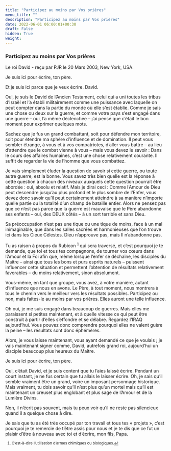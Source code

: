 ```yaml
---
title: "Participez au moins par Vos prières"
menu_title: ""
description: "Participez au moins par Vos prières"
date: 2022-06-01 06:00:01+00:30
draft: False
hidden: True
weight:
---
```

### Participez au moins par Vos prières

Le roi David - reçu par PJR le 20 Mars 2003, New York, USA.

Je suis ici pour écrire, ton père.

Et je suis ici parce que je veux écrire. David.

Oui, je suis le David de l’Ancien Testament, celui qui a uni toutes les tribus d’Israël et l’a établi militairement comme une puissance avec laquelle on peut compter dans la partie du monde où elle s’est établie. Comme je sais une chose ou deux sur la guerre, et comme votre pays s’est engagé dans une guerre – oui, l’a même déclenchée – j’ai pensé que c’était le bon moment pour exprimer quelques mots.

Sachez que je fus un grand combattant, soit pour défendre mon territoire, soit pour étendre ma sphère d’influence et de domination. Il peut vous sembler étrange, à vous et à vos compatriotes, d’aller vous battre – au lieu d’attendre que le combat vienne à vous – mais vous devez le savoir : Dans le cours des affaires humaines, c’est une chose relativement courante. Il suffit de regarder la vie de l’homme que vous combattez.

Je vais simplement éluder la question de savoir si cette guerre, ou toute autre guerre, est la bonne. Vous savez très bien quelle est la réponse à cette question à chacun des niveaux auxquels cette question pourrait être abordée : oui, absolu et relatif. Mais je dirai ceci : Comme l’Amour de Dieu peut descendre jusqu’au plus profond et le plus sombre de l’Enfer, vous devez donc savoir qu’il peut certainement atteindre à sa manière n’importe quelle partie ou la totalité d’un champ de bataille entier. Alors ne pensez pas que ce n’est pas parce que la guerre est mauvaise que le Père abandonne ses enfants – oui, des DEUX côtés – à un sort terrible et sans Dieu.

Sa préoccupation n’est pas une tique ou une tique de moins, face à un mal inimaginable, que dans les salles sacrées et harmonieuses que l’on trouve ici dans les Cieux Célestes. Dieu n’approuve pas, mais Il n’abandonne pas.

Tu as raison à propos du Rubicon <sup id="a1">[1](#f1)</sup> qui sera traversé, et c’est pourquoi je te demande, que toi et tous tes compagnons, de tourner vos cœurs dans l’Amour et la Foi afin que, même lorsque l’enfer se déchaîne, les disciples du Maître – ainsi que tous les bons et purs esprits naturels – puissent influencer cette situation et permettent l’obtention de résultats relativement favorables – du moins relativement, sinon absolument.

Vous-même, en tant que groupe, vous avez, à votre manière, autant d’influence que nous en avons. Le Père, à tout moment, nous montrera à tous le chemin vers le meilleur vers les résultats possibles. Participez ou non, mais faites-le au moins par vos prières. Elles auront une telle influence.

Oh oui, je me suis engagé dans beaucoup de guerres. Mais elles me paraissent si petites maintenant, et à quelle vitesse ce qui peut être construit à partir d’elles s’effondre et se délabre. Regardez l’IRAQ aujourd’hui. Vous pouvez donc comprendre pourquoi elles ne valent guère la peine – les résultats sont donc éphémères.

Alors, je vous laisse maintenant, vous ayant demandé ce que je voulais ; je vais maintenant signer comme, David, autrefois grand roi, aujourd’hui un disciple beaucoup plus heureux du Maître.

Je suis ici pour écrire, ton père.

Oui, c’était David, et je suis content que tu l’aies laissé écrire. Pendant un court instant, je ne fus certain que tu allais le laisser écrire. Oh, je sais qu’il semble vraiment être un grand, voire un imposant personnage historique. Mais vraiment, tu dois savoir qu’il n’est plus qu’un mortel mais qu’il est maintenant un creuset plus englobant et plus sage de l’Amour et de la Lumière Divins.

Non, il n’écrit pas souvent, mais tu peux voir qu’il ne reste pas silencieux quand il a quelque chose à dire.

Je sais que tu as été très occupé par ton travail et tous tes « projets », c’est pourquoi je te remercie de t’être assis pour nous et je te dis que ce fut un plaisir d’être à nouveau avec toi et d’écrire, mon fils, Papa.
<small>

1. <large id="f1"> C’est-à-dire l’utilisation d’armes chimiques ou biologiques.[↩](#a1)